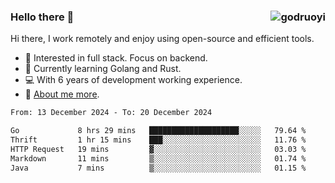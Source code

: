 ### Hello there 👋 <img align="right" src="https://github-readme-stats.vercel.app/api?username=godruoyi&show_icons=true" alt="godruoyi" />

Hi there, I work remotely and enjoy using open-source and efficient tools.

- 🔭 Interested in full stack. Focus on backend.
- 🌱 Currently learning Golang and Rust.
- 💻 With 6 years of development working experience.
- 👒 [About me more](https://godruoyi.com/posts/about-godruoyi).



<!--START_SECTION:waka-->

```txt
From: 13 December 2024 - To: 20 December 2024

Go             8 hrs 29 mins   ████████████████████░░░░░   79.64 %
Thrift         1 hr 15 mins    ███░░░░░░░░░░░░░░░░░░░░░░   11.76 %
HTTP Request   19 mins         ▓░░░░░░░░░░░░░░░░░░░░░░░░   03.03 %
Markdown       11 mins         ▒░░░░░░░░░░░░░░░░░░░░░░░░   01.74 %
Java           7 mins          ▒░░░░░░░░░░░░░░░░░░░░░░░░   01.15 %
```

<!--END_SECTION:waka-->
